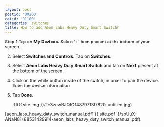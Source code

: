 ```yaml
---
layout: post
postid: '00200'
catid: '01100'
categories: switches
title: How to add Aeon Labs Heavy Duty Smart Switch?
---
```


Step 1:Tap on **My Devices**. Select '+' icon present at the bottom of your screen.

2. Select **Switches and Controls**. Tap on **Switches**.

3. Select **Aeon Labs Heavy Duty Smart Switch** and tap on **Next** present at the bottom of the screen.

4. Click on the white button inside of the switch, in order to pair the device. Enter the device information.

5. Tap **Done**.

    ![]({{ site.img }}/Tc3zcwBJQ1Q1487971317820-untitled.jpg)

[aeon_labs_heavy_duty_switch_manual.pdf]({{ site.pdf }}/sbUuX-ANaN81488531429914-aeon_labs_heavy_duty_switch_manual.pdf)